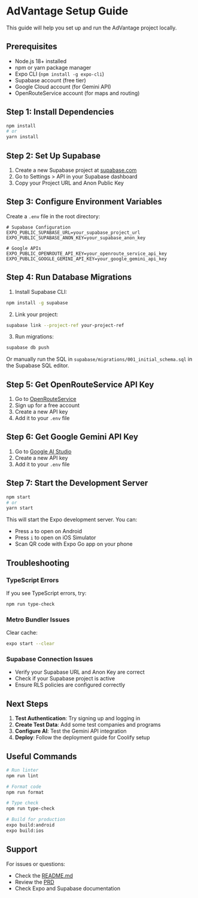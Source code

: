 # AdVantage Setup Guide

This guide will help you set up and run the AdVantage project locally.

## Prerequisites

- Node.js 18+ installed
- npm or yarn package manager
- Expo CLI (`npm install -g expo-cli`)
- Supabase account (free tier)
- Google Cloud account (for Gemini API)
- OpenRouteService account (for maps and routing)

## Step 1: Install Dependencies

```bash
npm install
# or
yarn install
```

## Step 2: Set Up Supabase

1. Create a new Supabase project at [supabase.com](https://supabase.com)
2. Go to Settings > API in your Supabase dashboard
3. Copy your Project URL and Anon Public Key

## Step 3: Configure Environment Variables

Create a `.env` file in the root directory:

```env
# Supabase Configuration
EXPO_PUBLIC_SUPABASE_URL=your_supabase_project_url
EXPO_PUBLIC_SUPABASE_ANON_KEY=your_supabase_anon_key

# Google APIs
EXPO_PUBLIC_OPENROUTE_API_KEY=your_openroute_service_api_key
EXPO_PUBLIC_GOOGLE_GEMINI_API_KEY=your_google_gemini_api_key
```

## Step 4: Run Database Migrations

1. Install Supabase CLI:
```bash
npm install -g supabase
```

2. Link your project:
```bash
supabase link --project-ref your-project-ref
```

3. Run migrations:
```bash
supabase db push
```

Or manually run the SQL in `supabase/migrations/001_initial_schema.sql` in the Supabase SQL editor.

## Step 5: Get OpenRouteService API Key

1. Go to [OpenRouteService](https://openrouteservice.org/dev/#/signup)
2. Sign up for a free account
3. Create a new API key
4. Add it to your `.env` file

## Step 6: Get Google Gemini API Key

1. Go to [Google AI Studio](https://makersuite.google.com/app/apikey)
2. Create a new API key
3. Add it to your `.env` file

## Step 7: Start the Development Server

```bash
npm start
# or
yarn start
```

This will start the Expo development server. You can:
- Press `a` to open on Android
- Press `i` to open on iOS Simulator
- Scan QR code with Expo Go app on your phone

## Troubleshooting

### TypeScript Errors
If you see TypeScript errors, try:
```bash
npm run type-check
```

### Metro Bundler Issues
Clear cache:
```bash
expo start --clear
```

### Supabase Connection Issues
- Verify your Supabase URL and Anon Key are correct
- Check if your Supabase project is active
- Ensure RLS policies are configured correctly

## Next Steps

1. **Test Authentication**: Try signing up and logging in
2. **Create Test Data**: Add some test companies and programs
3. **Configure AI**: Test the Gemini API integration
4. **Deploy**: Follow the deployment guide for Coolify setup

## Useful Commands

```bash
# Run linter
npm run lint

# Format code
npm run format

# Type check
npm run type-check

# Build for production
expo build:android
expo build:ios
```

## Support

For issues or questions:
- Check the [README.md](README.md)
- Review the [PRD](AdVantage_PRD.md)
- Check Expo and Supabase documentation